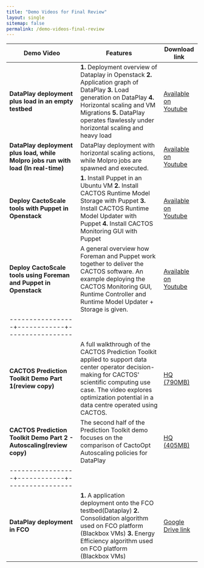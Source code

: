```yaml
---
title: "Demo Videos for Final Review"
layout: single
sitemap: false
permalink: /demo-videos-final-review
---
```


| Demo Video | Features | Download link |
|------------|----------|---------------|
|**DataPlay deployment plus load in an empty testbed**|**1.** Deployment overview of Dataplay in Openstack **2.** Application graph of DataPlay **3.** Load generation on DataPlay **4.** Horizontal scaling and VM Migrations **5.** DataPlay operates flawlessly under horizontal scaling and heavy load|[Available on Youtube](https://youtu.be/9_Z3aCBQKZo)|
|**DataPlay deployment plus load, while Molpro jobs run with load (In real-time)**|DataPlay deployment with horizontal scaling actions, while Molpro jobs are spawned and executed.|[Available on Youtube](https://youtu.be/pr4CaD5NafA)|
|**Deploy CactoScale tools with Puppet in Openstack**|**1.** Install Puppet in an Ubuntu VM **2.** Install CACTOS Runtime Model Storage with Puppet **3.** Install CACTOS Runtime Model Updater with Puppet **4.** Install CACTOS Monitoring GUI with Puppet |[Available on Youtube](https://youtu.be/OUtkxwR77FY)|
|**Deploy CactoScale tools using Foreman and Puppet in Openstack**|A general overview how Foreman and Puppet work together to deliver the CACTOS software. An example deploying the CACTOS Monitoring GUI, Runtime Controller and Runtime Model Updater + Storage is given.|[Available on Youtube](https://www.youtube.com/watch?v=CWA_Hs3xZHo)|
|-----------------+------------+-----------------|
|**CACTOS Prediction Toolkit Demo Part 1(review copy)**|A full walkthrough of the CACTOS Prediction Toolkit applied to support data center operator decision-making for CACTOS' scientific computing use case. The video explores optimization potential in a data centre operated using CACTOS.|[HQ (790MB)](https://ft.fzi.de/d=89ca0edc7eeef5fcc7425c3f90b38457)|
|**CACTOS Prediction Toolkit Demo Part 2 - Autoscaling(review copy)**|The second half of the Prediction Toolkit demo focuses on the comparison of CactoOpt Autoscaling policies for DataPlay|[HQ (405MB)](https://ft.fzi.de/d=134de58d19b8b19fa5951d9ea2761d1b)|
|-----------------+------------+-----------------|
|**DataPlay deployment in FCO**|**1.** A application deployment onto the FCO testbed(Dataplay) **2.** Consolidation algorithm used on FCO platform (Blackbox VMs) **3.** Energy Efficiency algorithm used on FCO platform (Blackbox VMs)|[Google Drive link](https://drive.google.com/drive/folders/0B6GezgirSliRcDktb05vZk1HZ3M)|
